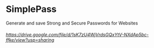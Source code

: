 # SimplePass 

Generate and save Strong and Secure Passwords for Websites 

###### https://drive.google.com/file/d/1sK7zU4WjVrdsGQxYtV-NXdAp5bc-ffke/view?usp=sharing


